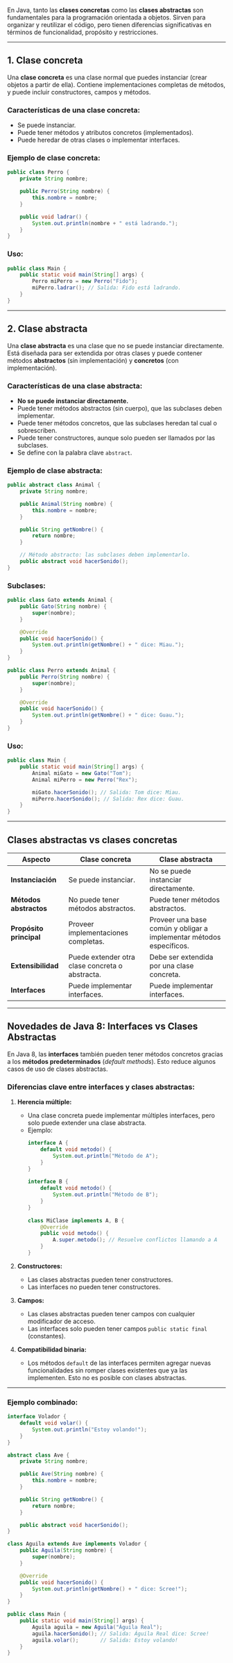 En Java, tanto las **clases concretas** como las **clases abstractas** son fundamentales para la programación orientada a objetos. Sirven para organizar y reutilizar el código, pero tienen diferencias significativas en términos de funcionalidad, propósito y restricciones.

---

## **1. Clase concreta**
Una **clase concreta** es una clase normal que puedes instanciar (crear objetos a partir de ella). Contiene implementaciones completas de métodos, y puede incluir constructores, campos y métodos.

### **Características de una clase concreta:**
- Se puede instanciar.
- Puede tener métodos y atributos concretos (implementados).
- Puede heredar de otras clases o implementar interfaces.

### **Ejemplo de clase concreta:**
```java
public class Perro {
    private String nombre;

    public Perro(String nombre) {
        this.nombre = nombre;
    }

    public void ladrar() {
        System.out.println(nombre + " está ladrando.");
    }
}
```

### Uso:
```java
public class Main {
    public static void main(String[] args) {
        Perro miPerro = new Perro("Fido");
        miPerro.ladrar(); // Salida: Fido está ladrando.
    }
}
```

---

## **2. Clase abstracta**
Una **clase abstracta** es una clase que no se puede instanciar directamente. Está diseñada para ser extendida por otras clases y puede contener métodos **abstractos** (sin implementación) y **concretos** (con implementación).

### **Características de una clase abstracta:**
- **No se puede instanciar directamente.**
- Puede tener métodos abstractos (sin cuerpo), que las subclases deben implementar.
- Puede tener métodos concretos, que las subclases heredan tal cual o sobrescriben.
- Puede tener constructores, aunque solo pueden ser llamados por las subclases.
- Se define con la palabra clave `abstract`.

### **Ejemplo de clase abstracta:**
```java
public abstract class Animal {
    private String nombre;

    public Animal(String nombre) {
        this.nombre = nombre;
    }

    public String getNombre() {
        return nombre;
    }

    // Método abstracto: las subclases deben implementarlo.
    public abstract void hacerSonido();
}
```

### Subclases:
```java
public class Gato extends Animal {
    public Gato(String nombre) {
        super(nombre);
    }

    @Override
    public void hacerSonido() {
        System.out.println(getNombre() + " dice: Miau.");
    }
}

public class Perro extends Animal {
    public Perro(String nombre) {
        super(nombre);
    }

    @Override
    public void hacerSonido() {
        System.out.println(getNombre() + " dice: Guau.");
    }
}
```

### Uso:
```java
public class Main {
    public static void main(String[] args) {
        Animal miGato = new Gato("Tom");
        Animal miPerro = new Perro("Rex");

        miGato.hacerSonido(); // Salida: Tom dice: Miau.
        miPerro.hacerSonido(); // Salida: Rex dice: Guau.
    }
}
```

---

## **Clases abstractas vs clases concretas**

| **Aspecto**              | **Clase concreta**                      | **Clase abstracta**                      |
|---------------------------|------------------------------------------|-------------------------------------------|
| **Instanciación**         | Se puede instanciar.                    | No se puede instanciar directamente.      |
| **Métodos abstractos**    | No puede tener métodos abstractos.      | Puede tener métodos abstractos.           |
| **Propósito principal**   | Proveer implementaciones completas.     | Proveer una base común y obligar a implementar métodos específicos. |
| **Extensibilidad**        | Puede extender otra clase concreta o abstracta. | Debe ser extendida por una clase concreta. |
| **Interfaces**            | Puede implementar interfaces.           | Puede implementar interfaces.             |

---

## **Novedades de Java 8: Interfaces vs Clases Abstractas**
En Java 8, las **interfaces** también pueden tener métodos concretos gracias a los **métodos predeterminados** (*default methods*). Esto reduce algunos casos de uso de clases abstractas.

### Diferencias clave entre interfaces y clases abstractas:
1. **Herencia múltiple:**
    - Una clase concreta puede implementar múltiples interfaces, pero solo puede extender una clase abstracta.
    - Ejemplo:
      ```java
      interface A {
          default void metodo() {
              System.out.println("Método de A");
          }
      }
 
      interface B {
          default void metodo() {
              System.out.println("Método de B");
          }
      }
 
      class MiClase implements A, B {
          @Override
          public void metodo() {
              A.super.metodo(); // Resuelve conflictos llamando a A
          }
      }
      ```

2. **Constructores:**
    - Las clases abstractas pueden tener constructores.
    - Las interfaces no pueden tener constructores.

3. **Campos:**
    - Las clases abstractas pueden tener campos con cualquier modificador de acceso.
    - Las interfaces solo pueden tener campos `public static final` (constantes).

4. **Compatibilidad binaria:**
    - Los métodos `default` de las interfaces permiten agregar nuevas funcionalidades sin romper clases existentes que ya las implementen. Esto no es posible con clases abstractas.

---

### Ejemplo combinado:
```java
interface Volador {
    default void volar() {
        System.out.println("Estoy volando!");
    }
}

abstract class Ave {
    private String nombre;

    public Ave(String nombre) {
        this.nombre = nombre;
    }

    public String getNombre() {
        return nombre;
    }

    public abstract void hacerSonido();
}

class Aguila extends Ave implements Volador {
    public Aguila(String nombre) {
        super(nombre);
    }

    @Override
    public void hacerSonido() {
        System.out.println(getNombre() + " dice: Scree!");
    }
}

public class Main {
    public static void main(String[] args) {
        Aguila aguila = new Aguila("Águila Real");
        aguila.hacerSonido(); // Salida: Águila Real dice: Scree!
        aguila.volar();       // Salida: Estoy volando!
    }
}
```
